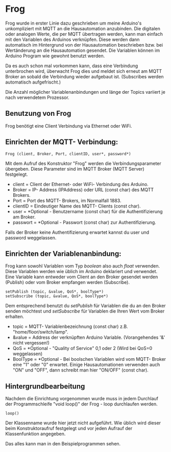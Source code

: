 # Frog

Frog wurde in erster Linie dazu geschrieben um meine Arduino's unkompliziert mit MQTT an die Hausautomation anzubinden. Die digitalen oder analogen Werte, die per MQTT übertragen werden, kann man einfach mit den Variablen des Arduinos verknüpfen. Diese werden dann automatisch im Hintergrund von der Hausautomation beschrieben bzw. bei Wertänderung an die Hausautomation gesendet. Die Variablen können im Arduino Program wie gewohnt benutzt werden. 
 
Da es auch schon mal vorkommen kann, dass eine Verbindung unterbrochen wird, überwacht Frog dies und meldet sich erneut am MQTT Broker an sobald die Verbindung wieder aufgebaut ist. (Subscribes werden automatisch aufgefrischt.)

Die Anzahl möglicher Variablenanbindungen und länge der Topics variiert je nach verwendetem Prozessor.


## Benutzung von Frog ##

Frog benötigt eine Client Verbindung via Ethernet oder WiFi.

## Einrichten der MQTT- Verbindung: ##

    Frog (client, Broker, Port, clientID, user*, password*)

Mit dem Aufruf des Konstruktor "Frog" werden die Verbindungsparameter übergeben. Diese Parameter sind im MQTT Broker (MQTT Server) festgelegt.


- client = Client der Ethernet- oder WiFi- Verbindung des Arduino.
- Broker = IP- Address (IPAddress) oder URL (const char) des MQTT Brokers.
- Port = Port des MQTT- Brokers, im Normalfall 1883.
- clientID = Eindeutiger Name des MQTT- Clients (const char).
- user = *Optional - Benutzername (const char) für die Authentifizierung am Broker.
- passwort = *Optional - Passwort (const char) zur Authentifizierung.

Falls der Broker keine Authentifizierung erwartet kannst du user und password weggelassen.  
## Einrichten der Variablenanbindung: ##

Frog kann sowohl Variablen vom Typ *boolean* also auch *float* verwenden. Diese Variablen werden wie üblich im Arduino deklariert und verwendet. Eine Variable kann entweder vom Client an den Broker gesendet werden (Publish) oder vom Broker empfangen werden (Subscribe).


    setPublish (topic, &value, QoS*, boolType*)
    setSubscribe (topic, &value, QoS*, boolType*)

Dem entsprechend benutzt du *setPublish* für Variablen die du an den Broker senden möchtest und *setSubscribe* für Variablen die Ihren Wert vom Broker erhalten.

- topic = MQTT- Variablenbezeichnung (const char) z.B. "home/floor/switch/lamp".
- &value = Address der verknüpften Arduino Variable. (Vorangehendes '&' nicht vergessen!)
- QoS = *Optional - "Quality of Service"  0,1 oder 2 (Wird bei QoS=0 weggelassen)
- BoolType = *Optional - Bei boolschen Variablen wird vom MQTT- Broker eine "1" oder "0" erwartet. Einige Hausautomationen verwenden auch "ON" und "OFF", dann schreibt man hier "ON/OFF" (const char).

## Hintergrundbearbeitung ##
Nachdem die Einrichtung vorgenommen wurde muss in jedem Durchlauf der Programmschleife "void loop()" der Frog - loop durchlaufen werden.

    loop()

Der Klassenname wurde hier jetzt nicht aufgeführt. Wie üblich wird dieser beim Konstruktoraufruf festgelegt und vor jeden Aufrauf der Klassenfunktion angegeben. 

Das alles kann man in den Beispielprogrammen sehen.

